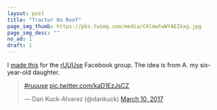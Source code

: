 ```yaml
---
layout: post
title: "Tractor On Roof"
page_img_thumb: https://pbs.twimg.com/media/C6lmwtwWYAEIkxg.jpg
page_img_desc: ""
no_ad: 1
draft: 1
---
```


I <a href="https://www.facebook.com/photo.php?fbid=10210109446066927&set=gm.1350105725053298&type=3&theater">made this</a> for the <a href="https://www.facebook.com/groups/1144470838950122/">rUUUse</a> Facebook group. The idea is from A. my six-year-old daughter.

<blockquote class="twitter-tweet" data-lang="en"><p lang="und" dir="ltr"><a href="https://twitter.com/hashtag/ruuuse?src=hash">#ruuuse</a> <a href="https://t.co/kaD1EzJsCZ">pic.twitter.com/kaD1EzJsCZ</a></p>&mdash; Dan Kuck-Alvarez (@dankuck) <a href="https://twitter.com/dankuck/status/840315818697211904">March 10, 2017</a></blockquote>
<script async src="//platform.twitter.com/widgets.js" charset="utf-8"></script>
